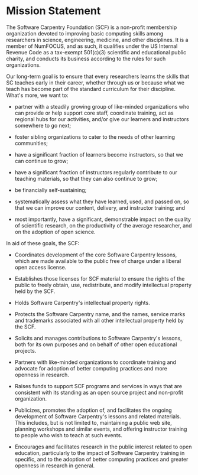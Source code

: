# Mission Statement

The Software Carpentry Foundation (SCF) is a non-profit membership
organization devoted to improving basic computing skills among
researchers in science, engineering, medicine, and other disciplines.
It is a member of NumFOCUS, and as such, it qualifies under the US
Internal Revenue Code as a tax-exempt 501(c)(3) scientific and
educational public charity, and conducts its business according to the
rules for such organizations.

Our long-term goal is to ensure that every researchers learns the
skills that SC teaches early in their career, whether through us or
because what we teach has become part of the standard curriculum for
their discipline.  What's more, we want to:

* partner with a steadily growing group of like-minded organizations
  who can provide or help support core staff, coordinate training, act
  as regional hubs for our activities, and/or give our learners and
  instructors somewhere to go next;

* foster sibling organizations to cater to the needs of other learning
  communities;

* have a significant fraction of learners become instructors, so that
  we can continue to grow;

* have a significant fraction of instructors regularly contribute to
  our teaching materials, so that they can also continue to grow;

* be financially self-sustaining;

* systematically assess what they have learned, used, and passed on,
  so that we can improve our content, delivery, and instructor
  training; and

* most importantly, have a significant, demonstrable impact on the
  quality of scientific research, on the productivity of the average
  researcher, and on the adoption of open science.

In aid of these goals, the SCF:

* Coordinates development of the core Software Carpentry lessons,
  which are made available to the public free of charge under a
  liberal open access license.

* Establishes those licenses for SCF material to ensure the rights of
  the public to freely obtain, use, redistribute, and modify
  intellectual property held by the SCF.

* Holds Software Carpentry's intellectual property rights.
  
* Protects the Software Carpentry name, and the names, service marks
  and trademarks associated with all other intellectual property held
  by the SCF.

* Solicits and manages contributions to Software Carpentry's lessons,
  both for its own purposes and on behalf of other open educational
  projects.

* Partners with like-minded organizations to coordinate training and
  advocate for adoption of better computing practices and more
  openness in research.

* Raises funds to support SCF programs and services in ways that are
  consistent with its standing as an open source project and
  non-profit organization.

* Publicizes, promotes the adoption of, and facilitates the ongoing
  development of Software Carpentry's lessons and related
  materials. This includes, but is not limited to, maintaining a
  public web site, planning workshops and similar events, and offering
  instructor training to people who wish to teach at such events.

* Encourages and facilitates research in the public interest related
  to open education, particularly to the impact of Software Carpentry
  training in specific, and to the adoption of better computing
  practices and greater openness in research in general.

